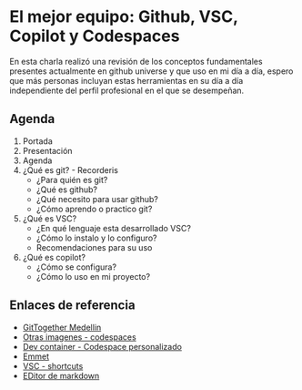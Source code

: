 # El mejor equipo: Github, VSC, Copilot y Codespaces

En esta charla realizó una revisión de los conceptos fundamentales presentes actualmente en github universe y que uso en mi día a día, espero que más personas incluyan estas herramientas en su día a día independiente del perfil profesional en el que se desempeñan.

## Agenda

1. Portada
2. Presentación
3. Agenda
4. ¿Qué es git? - Recorderis
    - ¿Para quién es git?
    - ¿Qué es github?
    - ¿Qué necesito para usar github?
    - ¿Cómo aprendo o practico git?
5. ¿Qué es VSC?
    - ¿En qué lenguaje esta desarrollado VSC?
    - ¿Cómo lo instalo y lo configuro?
    - Recomendaciones para su uso
5. ¿Qué es copilot?
    - ¿Cómo se configura?
    - ¿Cómo lo uso en mi proyecto?

## Enlaces de referencia

- [GitTogether Medellin](https://www.meetup.com/gittogether-medellin/events/301607283/?recId=848e6999-8052-40e2-b37e-6b445bf276c4&recSource=keyword_search&searchId=a6714ab5-0deb-4ad3-8290-289b0cb39009)
- [Otras imagenes - codespaces](https://github.com/devcontainers/images/tree/main/src/universal)
- [Dev container - Codespace personalizado](https://docs.github.com/en/codespaces/setting-up-your-project-for-codespaces/adding-a-dev-container-configuration/introduction-to-dev-containers)
- [Emmet](https://emmet.io/)
- [VSC - shortcuts](https://code.visualstudio.com/shortcuts/keyboard-shortcuts-windows.pdf)
- [EDitor de markdown](https://stackedit.io/app#)